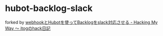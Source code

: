 # hubot-backlog-slack

forked by [webhookとHubotを使ってBacklogをslack対応させる - Hacking My Way ～ itogのhack日記](http://d.hatena.ne.jp/itog/20150226/1424939686)
